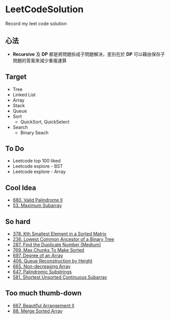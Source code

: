 # LeetCodeSolution
Record my leet code solution

## 心法

* **Recursive** 及 **DP** 都是將問題拆成子問題解決，差別在於 **DP** 可以藉由保存子問題的答案來減少重複運算

## Target

* Tree
* Linked List
* Array
* Stack
* Queue
* Sort
  * QuickSort, QuickSelect
* Search
  * Binary Seach

## To Do

* Leetcode top 100 liked
* Leetcode explore - BST
* Leetcode explore - Array

## Cool Idea

* [680. Valid Palindrome II](https://leetcode.com/problems/valid-palindrome-ii/description/)
* [53. Maximum Subarray](https://leetcode.com/problems/maximum-subarray/description/)

## So hard

* [378. Kth Smallest Element in a Sorted Matrix](https://leetcode.com/problems/kth-smallest-element-in-a-sorted-matrix/description/)
* [236. Lowest Common Ancestor of a Binary Tree](https://leetcode.com/problems/lowest-common-ancestor-of-a-binary-tree/description/)
* [287. Find the Duplicate Number (Medium)](https://leetcode.com/problems/find-the-duplicate-number/description/)
* [769. Max Chunks To Make Sorted](https://leetcode.com/problems/max-chunks-to-make-sorted/description/)
* [697. Degree of an Array](https://leetcode.com/problems/degree-of-an-array/description/)
* [406. Queue Reconstruction by Height](https://leetcode.com/problems/queue-reconstruction-by-height/description/)
* [665. Non-decreasing Array](https://leetcode.com/problems/non-decreasing-array/description/)
* [647. Palindromic Substrings](https://leetcode.com/problems/palindromic-substrings/description/)
* [581. Shortest Unsorted Continuous Subarray](https://leetcode.com/problems/shortest-unsorted-continuous-subarray/description/)

## Too much thumb-down

* [667. Beautiful Arrangement II](https://leetcode.com/problems/beautiful-arrangement-ii/description/)
* [88. Merge Sorted Array](https://leetcode.com/problems/merge-sorted-array/description/)
